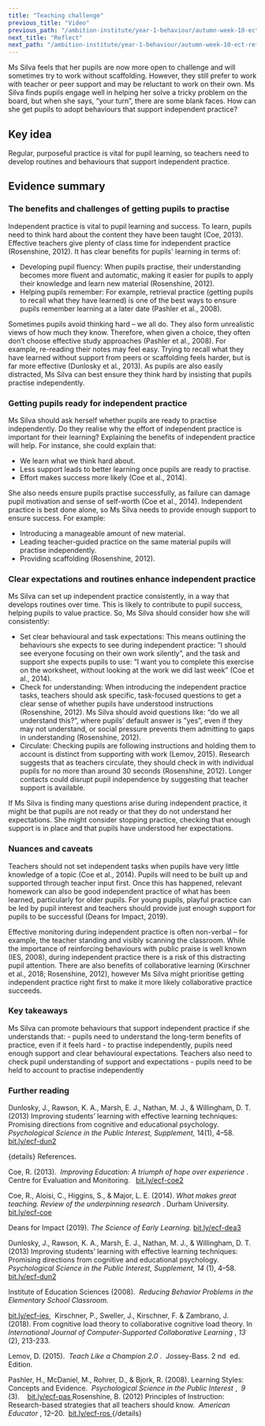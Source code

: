 ```yaml
---
title: "Teaching challenge"
previous_title: "Video"
previous_path: "/ambition-institute/year-1-behaviour/autumn-week-10-ect-video"
next_title: "Reflect"
next_path: "/ambition-institute/year-1-behaviour/autumn-week-10-ect-reflect"
---
```


Ms Silva feels that her pupils are now more open to challenge and will sometimes try to work without scaffolding. However, they still prefer to work with teacher or peer support and may be reluctant to work on their own. Ms Silva finds pupils engage well in helping her solve a tricky problem on the board, but when she says, “your turn”, there are some blank faces. How can she get pupils to adopt behaviours that support independent practice?

## Key idea

Regular, purposeful practice is vital for pupil learning, so teachers need to develop routines and behaviours that support independent practice.

## Evidence summary

### The benefits and challenges of getting pupils to practise

Independent practice is vital to pupil learning and success. To learn, pupils need to think hard about the content they have been taught (Coe, 2013). Effective teachers give plenty of class time for independent practice (Rosenshine, 2012). It has clear benefits for pupils' learning in terms of:

- Developing pupil fluency: When pupils practise, their understanding becomes more fluent and automatic, making it easier for pupils to apply their knowledge and learn new material (Rosenshine, 2012).
- Helping pupils remember: For example, retrieval practice (getting pupils to recall what they have learned) is one of the best ways to ensure pupils remember learning at a later date (Pashler et al., 2008).

Sometimes pupils avoid thinking hard – we all do. They also form unrealistic views of how much they know. Therefore, when given a choice, they often don’t choose effective study approaches (Pashler et al., 2008). For example, re-reading their notes may feel easy. Trying to recall what they have learned without support from peers or scaffolding feels harder, but is far more effective (Dunlosky et al., 2013). As pupils are also easily distracted, Ms Silva can best ensure they think hard by insisting that pupils practise independently.

### Getting pupils ready for independent practice

Ms Silva should ask herself whether pupils are ready to practise independently. Do they realise why the effort of independent practice is important for their learning? Explaining the benefits of independent practice will help. For instance, she could explain that:

- We learn what we think hard about.
- Less support leads to better learning once pupils are ready to practise.
- Effort makes success more likely (Coe et al., 2014).

She also needs ensure pupils practise successfully, as failure can damage pupil motivation and sense of self-worth (Coe et al., 2014). Independent practice is best done alone, so Ms Silva needs to provide enough support to ensure success. For example:

- Introducing a manageable amount of new material.
- Leading teacher-guided practice on the same material pupils will practise independently.
- Providing scaffolding (Rosenshine, 2012).

### Clear expectations and routines enhance independent practice

Ms Silva can set up independent practice consistently, in a way that develops routines over time. This is likely to contribute to pupil success, helping pupils to value practice. So, Ms Silva should consider how she will consistently:

- Set clear behavioural and task expectations: This means outlining the behaviours she expects to see during independent practice: ”I should see everyone focusing on their own work silently”, and the task and support she expects pupils to use: ”I want you to complete this exercise on the worksheet, without looking at the work we did last week” (Coe et al., 2014).
- Check for understanding: When introducing the independent practice tasks, teachers should ask specific, task-focused questions to get a clear sense of whether pupils have understood instructions (Rosenshine, 2012). Ms Silva should avoid questions like: “do we all understand this?”, where pupils’ default answer is ”yes”, even if they may not understand, or social pressure prevents them admitting to gaps in understanding (Rosenshine, 2012).
- Circulate: Checking pupils are following instructions and holding them to account is distinct from supporting with work (Lemov, 2015). Research suggests that as teachers circulate, they should check in with individual pupils for no more than around 30 seconds (Rosenshine, 2012). Longer contacts could disrupt pupil independence by suggesting that teacher support is available.

If Ms Silva is finding many questions arise during independent practice, it might be that pupils are not ready or that they do not understand her expectations. She might consider stopping practice, checking that enough support is in place and that pupils have understood her expectations.

### Nuances and caveats

Teachers should not set independent tasks when pupils have very little knowledge of a topic (Coe et al., 2014). Pupils will need to be built up and supported through teacher input first. Once this has happened, relevant homework can also be good independent practice of what has been learned, particularly for older pupils. For young pupils, playful practice can be led by pupil interest and teachers should provide just enough support for pupils to be successful (Deans for Impact, 2019).

Effective monitoring during independent practice is often non-verbal – for example, the teacher standing and visibly scanning the classroom. While the importance of reinforcing behaviours with public praise is well known (IES, 2008), during independent practice there is a risk of this distracting pupil attention. There are also benefits of collaborative learning (Kirschner et al., 2018; Rosenshine, 2012), however Ms Silva might prioritise getting independent practice right first to make it more likely collaborative practice succeeds.

### Key takeaways

<span style="font-weight: 400;">
  Ms Silva can promote behaviours that support independent practice if she
  understands that:
</span>
- pupils need to understand the long-term benefits of practice, even if it feels hard 
- to practise independently, pupils need enough support and clear behavioural expectations. Teachers also need to check pupil understanding of support and expectations 
- pupils need to be held to account to practise independently

### Further reading

Dunlosky, J., Rawson, K. A., Marsh, E. J., Nathan, M. J., & Willingham, D. T. (2013) Improving students’ learning with effective learning techniques: Promising directions from cognitive and educational psychology. _Psychological Science in the Public Interest, Supplement,_ 14(1), 4–58. [bit.ly/ecf-dun2](http://bit.ly/ecf-dun2)

{details}
References.

<span style="font-weight: 400;">Coe, R. (2013). </span>
<i>
<span style="font-weight: 400;">
Improving Education: A triumph of hope over experience
</span>
</i>
<span style="font-weight: 400;">. Centre for Evaluation and Monitoring.  </span>
<a href="http://bit.ly/ecf-coe2" target="_blank" rel="noopener">
<span style="font-weight: 400;">bit.ly/ecf-coe2</span>
</a>

<span style="font-weight: 400;">
  Coe, R., Aloisi, C., Higgins, S., &amp; Major, L. E. (2014).
</span>
<i>
  <span style="font-weight: 400;">
    What makes great teaching. Review of the underpinning research
  </span>
</i>
<span style="font-weight: 400;">. Durham University. </span>
<a href="https://www.suttontrust.com/wp-content/uploads/2014/10/What-Makes-Great-Teaching-REPORT.pdf">
  <span style="font-weight: 400;">bit.ly/ecf-coe</span>
</a>

<span style="font-weight: 400;">Deans for Impact (2019). </span>
<i>
<span style="font-weight: 400;">The Science of Early Learning.</span>
</i>
<a href="http://bit.ly/ecf-dea3" target="_blank" rel="noopener">
<span style="font-weight: 400;"> bit.ly/ecf-dea3</span>
</a>

<span style="font-weight: 400;">
  Dunlosky, J., Rawson, K. A., Marsh, E. J., Nathan, M. J., &amp; Willingham, D.
  T. (2013) Improving students’ learning with effective learning techniques:
  Promising directions from cognitive and educational psychology.
</span>
<i>
  <span style="font-weight: 400;">
    Psychological Science in the Public Interest, Supplement, 14
  </span>
</i>
<span style="font-weight: 400;">
  (1), 4–58.
  <a href="http://bit.ly/ecf-dun2" target="_blank" rel="noopener">
    bit.ly/ecf-dun2
  </a>
</span>

<span style="font-weight: 400;">Institute of Education Sciences (2008). </span>
<i>
<span style="font-weight: 400;">
Reducing Behavior Problems in the Elementary School Classroom.
</span>
</i>
<span style="font-weight: 400;">

<a href="http://bit.ly/ecf-ies" target="_blank" rel="noopener">
bit.ly/ecf-ies
</a>
</span>
<span style="font-weight: 400;"> </span>

<span style="font-weight: 400;">
  Kirschner, P., Sweller, J., Kirschner, F. &amp; Zambrano, J. (2018). From
  cognitive load theory to collaborative cognitive load theory. In 
</span>
<i>
  <span style="font-weight: 400;">
    International Journal of Computer-Supported Collaborative Learning
  </span>
</i>
<span style="font-weight: 400;">, </span>
<i>
  <span style="font-weight: 400;">13</span>
</i>
<span style="font-weight: 400;">(2), 213-233. </span>
<span style="font-weight: 400;"> </span>

<span style="font-weight: 400;">Lemov, D. (2015). </span>
<i>
<span style="font-weight: 400;">Teach Like a Champion 2.0</span>
</i>
<span style="font-weight: 400;">.  Jossey-Bass. 2</span>
<span style="font-weight: 400;">nd</span>
<span style="font-weight: 400;"> ed. Edition. </span>
<span style="font-weight: 400;"> </span>

<span style="font-weight: 400;">
  Pashler, H., McDaniel, M., Rohrer, D., &amp; Bjork, R. (2008). Learning
  Styles: Concepts and Evidence. 
</span>
<i>
  <span style="font-weight: 400;">
    Psychological Science in the Public Interest
  </span>
</i>
<span style="font-weight: 400;">, </span>
<i>
  <span style="font-weight: 400;">9 </span>
</i>
<span style="font-weight: 400;">(3). </span>
<span style="font-weight: 400;">
   
  <a href="http://bit.ly/ecf-pas" target="_blank" rel="noopener">
    bit.ly/ecf-pas
  </a>
</span>

<span style="font-weight: 400;">
  Rosenshine, B. (2012) Principles of Instruction: Research-based strategies
  that all teachers should know. 
</span>
<i>
  <span style="font-weight: 400;">American Educator</span>
</i>
<span style="font-weight: 400;">
  , 12–20. 
  <a href="http://bit.ly/ecf-ros" target="_blank" rel="noopener">
    bit.ly/ecf-ros
  </a>
</span>
 {/details}
